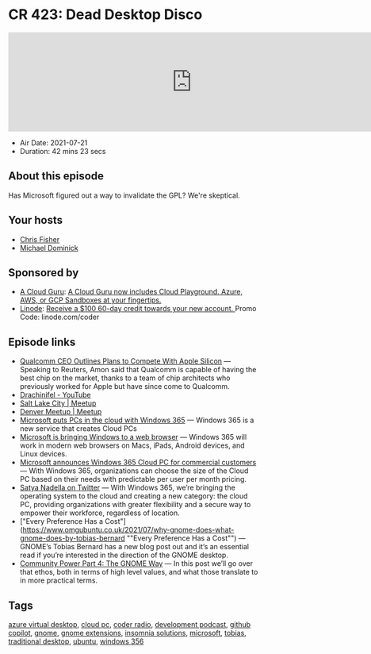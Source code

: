 # CR 423: Dead Desktop Disco

<iframe src="https://player.fireside.fm/v2/MLf2ZzhC+wJAdYsvL?theme=dark" width="740" height="200" frameborder="0" scrolling="no"></iframe>

* Air Date: 2021-07-21
* Duration: 42 mins 23 secs

## About this episode

Has Microsoft figured out a way to invalidate the GPL? We're skeptical.

## Your hosts
* [Chris Fisher](https://coder.show/hosts/chrislas)
* [Michael Dominick](https://coder.show/hosts/michael)

## Sponsored by

  * [A Cloud Guru](https://acloudguru.com): [A Cloud Guru now includes Cloud Playground. Azure, AWS, or GCP Sandboxes at your fingertips.](https://acloudguru.com)
  * [Linode](https://linode.com/coder): [Receive a $100 60-day credit towards your new account. ](https://linode.com/coder) Promo Code: linode.com/coder



## Episode links

  * [Qualcomm CEO Outlines Plans to Compete With Apple Silicon](https://www.macrumors.com/2021/07/02/qualcomm-ceo-plans-to-compete-with-apple-silicon/ "Qualcomm CEO Outlines Plans to Compete With Apple Silicon") — Speaking to Reuters, Amon said that Qualcomm is capable of having the best chip on the market, thanks to a team of chip architects who previously worked for Apple but have since come to Qualcomm.
  * [Drachinifel - YouTube](https://www.youtube.com/c/Drachinifel/featured "Drachinifel - YouTube")
  * [Salt Lake City | Meetup](https://www.meetup.com/jupiterbroadcasting/events/278854904/ "Salt Lake City | Meetup")
  * [Denver Meetup | Meetup](https://www.meetup.com/jupiterbroadcasting/events/278855088/ "Denver Meetup | Meetup")
  * [Microsoft puts PCs in the cloud with Windows 365](https://www.theverge.com/2021/7/14/22575064/microsoft-windows-365-cloud-pc-launch-date-price-features?scrolla=5eb6d68b7fedc32c19ef33b4 "Microsoft puts PCs in the cloud with Windows 365") — Windows 365 is a new service that creates Cloud PCs
  * [Microsoft is bringing Windows to a web browser](https://9to5mac.com/2021/07/14/microsoft-is-bringing-windows-to-a-web-browser-and-it-will-work-on-ipad-and-the-mac/ "Microsoft is bringing Windows to a web browser") — Windows 365 will work in modern web browsers on Macs, iPads, Android devices, and Linux devices.
  * [Microsoft announces Windows 365 Cloud PC for commercial customers](https://mspoweruser.com/microsoft-windows-365-cloud-pc-customers/ "Microsoft announces Windows 365 Cloud PC for commercial customers") — With Windows 365, organizations can choose the size of the Cloud PC based on their needs with predictable per user per month pricing. 
  * [Satya Nadella on Twitter](https://twitter.com/satyanadella/status/1415354721091559427 "Satya Nadella on Twitter") — With Windows 365, we’re bringing the operating system to the cloud and creating a new category: the cloud PC, providing organizations with greater flexibility and a secure way to empower their workforce, regardless of location.
  * ["Every Preference Has a Cost"](https://www.omgubuntu.co.uk/2021/07/why-gnome-does-what-gnome-does-by-tobias-bernard ""Every Preference Has a Cost"") — GNOME’s Tobias Bernard has a new blog post out and it’s an essential read if you’re interested in the direction of the GNOME desktop. 
  * [Community Power Part 4: The GNOME Way](https://blogs.gnome.org/tbernard/2021/07/13/community-power-4/ "Community Power Part 4: The GNOME Way") — In this post we’ll go over that ethos, both in terms of high level values, and what those translate to in more practical terms.



## Tags

[azure virtual desktop](https://coder.show/tags/azure%20virtual%20desktop), [cloud pc](https://coder.show/tags/cloud%20pc), [coder radio](https://coder.show/tags/coder%20radio), [development podcast](https://coder.show/tags/development%20podcast), [github copilot](https://coder.show/tags/github%20copilot), [gnome](https://coder.show/tags/gnome), [gnome extensions](https://coder.show/tags/gnome%20extensions), [insomnia solutions](https://coder.show/tags/insomnia%20solutions), [microsoft](https://coder.show/tags/microsoft), [tobias](https://coder.show/tags/tobias), [traditional desktop](https://coder.show/tags/traditional%20desktop), [ubuntu](https://coder.show/tags/ubuntu), [windows 356](https://coder.show/tags/windows%20356)